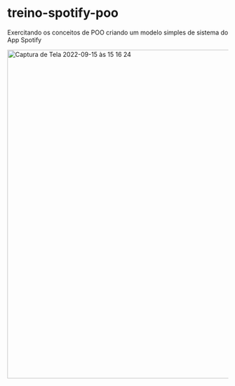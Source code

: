 # treino-spotify-poo
Exercitando os conceitos de POO criando um modelo simples de sistema do App Spotify


<img width="748" alt="Captura de Tela 2022-09-15 às 15 16 24" src="https://user-images.githubusercontent.com/113443506/190480278-3f03747a-b631-40bd-9c26-9735327df405.png">
